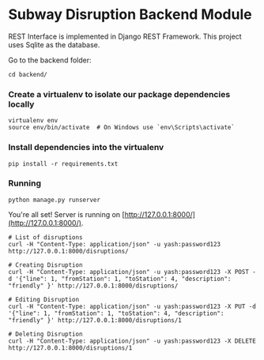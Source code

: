 # Subway Disruption Backend Module    
REST Interface is implemented in Django REST Framework. This project uses Sqlite as the database.

Go to the backend folder:

```
cd backend/
```    

### Create a virtualenv to isolate our package dependencies locally
```
virtualenv env
source env/bin/activate  # On Windows use `env\Scripts\activate`
```    
### Install dependencies into the virtualenv
```
pip install -r requirements.txt
```   

### Running     
```
python manage.py runserver
```    

You're all set! Server is running on [http://127.0.0.1:8000/](http://127.0.0.1:8000/).    

```
# List of disruptions
curl -H "Content-Type: application/json" -u yash:password123 http://127.0.0.1:8000/disruptions/

# Creating Disruption
curl -H "Content-Type: application/json" -u yash:password123 -X POST -d '{"line": 1, "fromStation": 1, "toStation": 4, "description": "friendly" }' http://127.0.0.1:8000/disruptions/

# Editing Disruption
curl -H "Content-Type: application/json" -u yash:password123 -X PUT -d '{"line": 1, "fromStation": 1, "toStation": 4, "description": "friendly" }' http://127.0.0.1:8000/disruptions/1

# Deleting Disruption
curl -H "Content-Type: application/json" -u yash:password123 -X DELETE http://127.0.0.1:8000/disruptions/1
```      